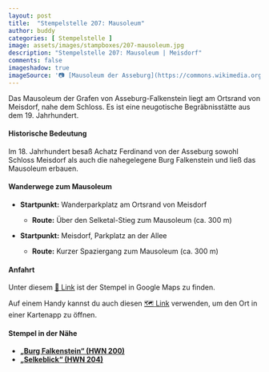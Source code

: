 ```yaml
---
layout: post
title:  "Stempelstelle 207: Mausoleum"
author: buddy
categories: [ Stempelstelle ]
image: assets/images/stampboxes/207-mausoleum.jpg
description: "Stempelstelle 207: Mausoleum | Meisdorf"
comments: false
imageshadow: true
imageSource: '📷 [Mausoleum der Asseburg](https://commons.wikimedia.org/wiki/File:Mausoleum_der_Asseburg.jpg) von <a href="//commons.wikimedia.org/wiki/User:B.Thomas95" title="User:B.Thomas95">Thomas Binder</a> unter Lizenz [CC BY-SA 4.0](https://creativecommons.org/licenses/by-sa/4.0)'
---
```


Das Mausoleum der Grafen von Asseburg-Falkenstein liegt am Ortsrand von Meisdorf, nahe dem Schloss. Es ist eine neugotische Begräbnisstätte aus dem 19. Jahrhundert. 

#### Historische Bedeutung

Im 18. Jahrhundert besaß Achatz Ferdinand von der Asseburg sowohl Schloss Meisdorf als auch die nahegelegene Burg Falkenstein und ließ das Mausoleum erbauen. 

#### Wanderwege zum Mausoleum

- **Startpunkt:** Wanderparkplatz am Ortsrand von Meisdorf
  - **Route:** Über den Selketal-Stieg zum Mausoleum (ca. 300 m)

- **Startpunkt:** Meisdorf, Parkplatz an der Allee
  - **Route:** Kurzer Spaziergang zum Mausoleum (ca. 300 m)

#### Anfahrt

Unter diesem [📍 Link](https://www.google.com/maps/dir/?api=1&origin=&destination=51.7007%2C%2011.28338) ist der Stempel in Google Maps zu finden.

<div class="android-only">
  Auf einem Handy kannst du auch diesen 
  <a href="geo:51.7007,11.28338">🗺️ Link</a> 
  verwenden, um den Ort in einer Kartenapp zu öffnen.
  <p></p>
</div>

#### Stempel in der Nähe

- [**„Burg Falkenstein“ (HWN 200)**](/stempelstelle-200-burg-falkenstein)
- [**„Selkeblick“ (HWN 204)**](/stempelstelle-204-selkeblick)
